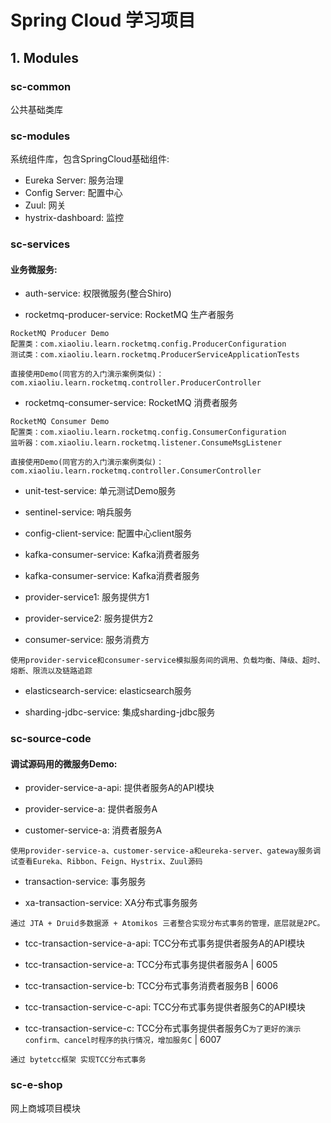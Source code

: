 # Spring Cloud 学习项目

## 1. Modules
###  sc-common
公共基础类库
###  sc-modules
系统组件库，包含SpringCloud基础组件:
- Eureka Server: 服务治理
- Config Server: 配置中心
- Zuul: 网关
- hystrix-dashboard: 监控

###  sc-services
#### 业务微服务:
- auth-service: 权限微服务(整合Shiro)

- rocketmq-producer-service: RocketMQ 生产者服务
```$text
RocketMQ Producer Demo
配置类：com.xiaoliu.learn.rocketmq.config.ProducerConfiguration
测试类：com.xiaoliu.learn.rocketmq.ProducerServiceApplicationTests

直接使用Demo(同官方的入门演示案例类似)：com.xiaoliu.learn.rocketmq.controller.ProducerController
```
- rocketmq-consumer-service: RocketMQ 消费者服务
```$text
RocketMQ Consumer Demo
配置类：com.xiaoliu.learn.rocketmq.config.ConsumerConfiguration
监听器：com.xiaoliu.learn.rocketmq.listener.ConsumeMsgListener

直接使用Demo(同官方的入门演示案例类似)：com.xiaoliu.learn.rocketmq.controller.ConsumerController
```

- unit-test-service: 单元测试Demo服务

- sentinel-service: 哨兵服务

- config-client-service: 配置中心client服务

- kafka-consumer-service: Kafka消费者服务

- kafka-consumer-service: Kafka消费者服务

- provider-service1: 服务提供方1

- provider-service2: 服务提供方2

- consumer-service: 服务消费方
```$text
使用provider-service和consumer-service模拟服务间的调用、负载均衡、降级、超时、熔断、限流以及链路追踪
```

- elasticsearch-service: elasticsearch服务

- sharding-jdbc-service: 集成sharding-jdbc服务

###  sc-source-code
#### 调试源码用的微服务Demo:
- provider-service-a-api: 提供者服务A的API模块

- provider-service-a: 提供者服务A

- customer-service-a: 消费者服务A
```$text
使用provider-service-a、customer-service-a和eureka-server、gateway服务调试查看Eureka、Ribbon、Feign、Hystrix、Zuul源码
```

- transaction-service: 事务服务

- xa-transaction-service: XA分布式事务服务
```text
通过 JTA + Druid多数据源 + Atomikos 三者整合实现分布式事务的管理，底层就是2PC。
```

- tcc-transaction-service-a-api: TCC分布式事务提供者服务A的API模块

- tcc-transaction-service-a: TCC分布式事务提供者服务A | 6005

- tcc-transaction-service-b: TCC分布式事务消费者服务B | 6006

- tcc-transaction-service-c-api: TCC分布式事务提供者服务C的API模块

- tcc-transaction-service-c: TCC分布式事务提供者服务C`为了更好的演示confirm、cancel时程序的执行情况，增加服务C` | 6007
```text
通过 bytetcc框架 实现TCC分布式事务
```

###  sc-e-shop
网上商城项目模块